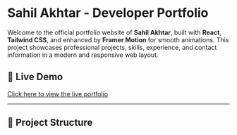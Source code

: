 # Sahil Akhtar - Developer Portfolio

Welcome to the official portfolio website of **Sahil Akhtar**, built with **React**, **Tailwind CSS**, and enhanced by **Framer Motion** for smooth animations. This project showcases professional projects, skills, experience, and contact information in a modern and responsive web layout.

## 🔗 Live Demo

[Click here to view the live portfolio](https://your-deployed-portfolio-link.vercel.app)

---

## 📁 Project Structure

